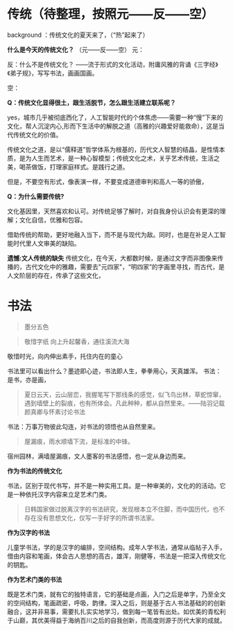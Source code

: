 # 传统（待整理，按照元——反——空）

background ：传统文化的夏天来了，（“热”起来了）

**什么是今天的传统文化？**
（元——反——空）
元：

反：什么不是传统文化？ ——流于形式的文化活动，附庸风雅的背诵《三字经》《弟子规》，写写书法，画画国画。

空：

**Q：传统文化显得很土，跟生活脱节，怎么跟生活建立联系呢？**

 yes，城市几乎被彻底西化了，人工智能时代的个体焦虑——需要一种“慢”下来的文化，帮人沉淀内心,形而下生活中的解脱之道（高雅的兴趣爱好能救命），这是当代传统文化的价值。
 
 传统文化之道，是以“儒释道”哲学体系为根基的，历代文人智慧的结晶，是性情本质，是为人生而艺术，是一种心智模型；传统文化之术，关乎艺术传统，生活之美，喝茶做饭，打理家庭样式。是践行之道。
 
 但是，不要空有形式，像表演一样，不要变成道德审判和高人一等的骄傲，
 
 **Q：为什么需要传统?**
 
 文化基因里，天然喜欢和认可。对传统足够了解时，对自我身份认识会有更深的理解；文化自信，优雅和包容。
 
 借助传统的帮助，更好地融入当下，而不是与现代为敌。同时，也是在补足人工智能时代里人文审美的缺陷。
 
**遗憾:文人传统的缺失**
传统文化，在今天，大都数时候，是通过文字而非图像来传播的，古代文化中的雅趣，需要去"元四家"，“明四家”的字画里寻找，而古代，是人文阶层的存在，传承了这些文化，


# 书法

> 墨分五色


> 敬惜字纸 向上升起馨香，通往溪流大海   
 
  敬惜时光，向内伸出素手，托住内在的童心
 
书法里可以看出什么？墨迹即心迹，书法即人生，拳拳用心，天真雄浑。
书法：是书，亦是画，
>  夏日云天，云山层峦，我握笔写下那线条的感觉，似飞鸟出林，草蛇惊窜，遇到墙壁上的裂痕，也有所体会。凡此种种，都从自然里来。——陆羽记载颜真卿与怀素讨论书法

书法：万事万物彼此勾连，对书法的领悟也从自然里来。
 
> 屋漏痕，雨水顺墙下流，是标准的中锋。

宿州园林，满墙屋漏痕，文人墨客的书法感悟，也一定从身边而来。

**作为书法的传统文化**

书法，区别于现代书写，并不是一种实用工具。是一种审美的，文化的的活动。它是一种依托汉字内容来立足艺术门类。
> 日韩国家做过脱离汉字的书法研究，发现根本立不住脚，而中国历代，也不存在没有思想文化，仅写一手好字的所谓书法家。

**作为汉字的书法** 
 
儿童学书法，学的是汉字的编排，空间结构。成年人学书法，通常从临帖子入手，借由内容和笔画，体会古人思想的高古，雄浑，刚健等，书法是一把深入传统文化的钥匙。

**作为艺术门类的书法**

既是艺术门类，就有它的独特语言，它的基础是点画，入门之后是单字，乃至全文的空间结构，笔画疏密，呼吸，韵律。深入之后，则是基于古人书法基础的的创新融合，这并非易事，需要扎扎实实地学习，做到每一笔皆有出处。如优美的青松利于山巅，其优美得益于海纳百川之后的自我创新，而高度则源于历代大家的成就。


